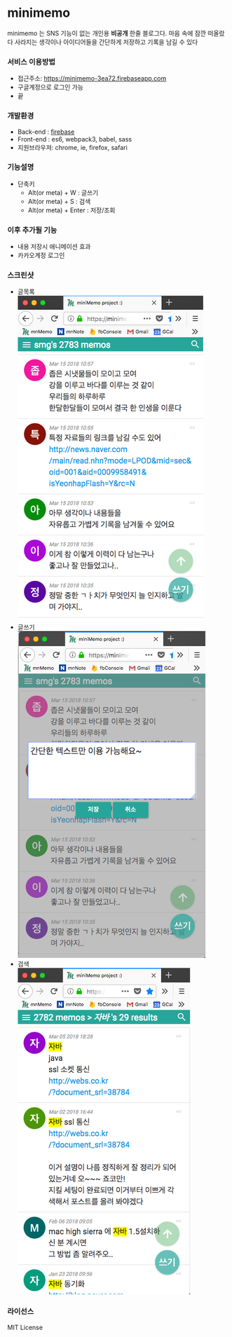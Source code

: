 # minimemo
minimemo 는 SNS 기능이 없는 개인용 **비공개** 한줄 블로그다. 마음 속에 잠깐 떠올랐다 사라지는 생각이나 아이디어들을 간단하게 저장하고 기록을 남길 수 있다

### 서비스 이용방법
* 접근주소: https://minimemo-3ea72.firebaseapp.com
* 구글계정으로 로그인 가능
* 끝

### 개발환경
* Back-end : [firebase](https://firebase.google.com)
* Front-end : es6, webpack3, babel, sass
* 지원브라우져: chrome, ie, firefox, safari

### 기능설명
* 단축키
  * Alt(or meta) + W : 글쓰기
  * Alt(or meta) + S : 검색
  * Alt(or meta) + Enter : 저장/조회

### 이후 추가될 기능
* 내용 저장시 애니메이션 효과
* 카카오계정 로그인

### 스크린샷
* 글목록  
![list](https://raw.githubusercontent.com/min9nim/minimemo/master/image/list.png)
* 글쓰기  
![write](https://raw.githubusercontent.com/min9nim/minimemo/master/image/write.png)
* 검색  
![search](https://raw.githubusercontent.com/min9nim/minimemo/master/image/search.png)

### 라이선스
MIT License

